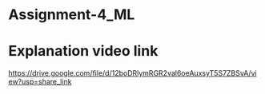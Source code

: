 # Assignment-4_ML
# Explanation video link

https://drive.google.com/file/d/12boDRlymRGR2val6oeAuxsyT5S7ZBSvA/view?usp=share_link
